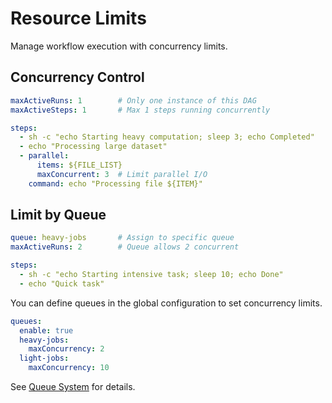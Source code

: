 # Resource Limits

Manage workflow execution with concurrency limits.

## Concurrency Control

```yaml
maxActiveRuns: 1        # Only one instance of this DAG
maxActiveSteps: 1       # Max 1 steps running concurrently

steps:
  - sh -c "echo Starting heavy computation; sleep 3; echo Completed"
  - echo "Processing large dataset"
  - parallel:
      items: ${FILE_LIST}
      maxConcurrent: 3  # Limit parallel I/O
    command: echo "Processing file ${ITEM}"
```

## Limit by Queue

```yaml
queue: heavy-jobs       # Assign to specific queue
maxActiveRuns: 2        # Queue allows 2 concurrent

steps:
  - sh -c "echo Starting intensive task; sleep 10; echo Done"
  - echo "Quick task"
```

You can define queues in the global configuration to set concurrency limits.

```yaml
queues:
  enable: true
  heavy-jobs:
    maxConcurrency: 2
  light-jobs:
    maxConcurrency: 10 
```

See [Queue System](/features/queues) for details.
